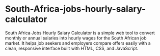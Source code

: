 # South-Africa-jobs-hourly-salary-calculator
South Africa Jobs Hourly Salary Calculator is a simple web tool to convert monthly or annual salaries into hourly wages for the South African job market. It helps job seekers and employers compare offers easily with a clean, responsive interface built with HTML, CSS, and JavaScript.
